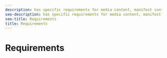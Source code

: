 ```yaml
---
description: has specific requirements for media content, manifest content, DRM, and software versions.
seo-description: has specific requirements for media content, manifest content, DRM, and software versions.
seo-title: Requirements
title: Requirements
---
```


# Requirements


